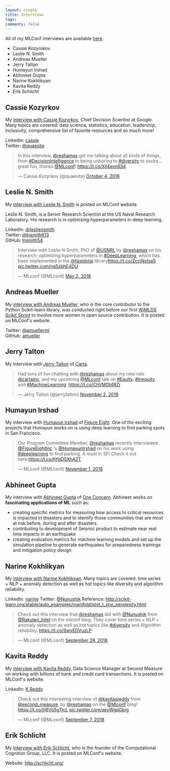 ```yaml
---
layout: single
title: Interviews
tags: 
comments: false
---
```


All of my MLConf interviews are available [here](https://mlconf.com/blog/author/reshama-shaikh/).   
- Cassie Kozyrokov
- Leslie N. Smith
- Andreas Mueller
- Jerry Talton
- Humayun Irshad
- Abhineet Gupta
- Narine Kokhlikyan
- Kavita Reddy
- Erik Schlicht

## Cassie Kozyrkov
My [interview with Cassie Kozyrkov](https://mlconf.com/blog/interview-with-cassie-kozyrkov-chief-decision-scientist-at-google-by-reshama-shaikh-program-committee-member/), Chief Decision Scientist at Google.  Many topics are covered:  data science, statistics, education, leadership, inclusivity, comprehensive list of favorite resources and so much more!

LinkedIn: [cassie](https://www.linkedin.com/in/cassie-kozyrkov-9531919/)  
Twitter: [@quaesita](https://twitter.com/quaesita)

<p>
<blockquote class="twitter-tweet" data-lang="en"><p lang="en" dir="ltr">In this interview, <a href="https://twitter.com/reshamas?ref_src=twsrc%5Etfw">@reshamas</a> got me talking about all kinds of things, from <a href="https://twitter.com/hashtag/DecisionIntelligence?src=hash&amp;ref_src=twsrc%5Etfw">#DecisionIntelligence</a> to being unboring to <a href="https://twitter.com/hashtag/diversity?src=hash&amp;ref_src=twsrc%5Etfw">#diversity</a> to socks... great fun, thanks <a href="https://twitter.com/MLconf?ref_src=twsrc%5Etfw">@MLconf</a>! <a href="https://t.co/Xjl4evn6S4">https://t.co/Xjl4evn6S4</a></p>&mdash; Cassie Kozyrkov (@quaesita) <a href="https://twitter.com/quaesita/status/1047905972407214080?ref_src=twsrc%5Etfw">October 4, 2018</a></blockquote>
<script async src="https://platform.twitter.com/widgets.js" charset="utf-8"></script>
</p>

## Leslie N. Smith
My [interview with Leslie N. Smith](https://mlconf.com/blog/interview-with-leslie-n-smith-phd-senior-research-scientist-at-the-us-naval-research-laboratory-by-reshama-shaikh-program-committee-member/) is posted on MLConf website.

Leslie N. Smith, is a Senior Research Scientist at the US Naval Research Laboratory.  His research is in optimizing hyperparameters in deep learning.  

LinkedIn:  [drlesliensmith](https://www.linkedin.com/in/drlesliensmith/)  
Twitter:  [@lnsmith613](https://twitter.com/lnsmith613)  
GitHub:  [lnsmith54](https://github.com/lnsmith54)

<p>
  <blockquote class="twitter-tweet" data-lang="en"><p lang="en" dir="ltr">Interview with Leslie N Smith, PhD of <a href="https://twitter.com/USNRL?ref_src=twsrc%5Etfw">@USNRL</a> by <a href="https://twitter.com/reshamas?ref_src=twsrc%5Etfw">@reshamas</a> on his research:  optimizing hyperparameters in <a href="https://twitter.com/hashtag/DeepLearning?src=hash&amp;ref_src=twsrc%5Etfw">#DeepLearning</a>, which has been implemented in the <a href="https://twitter.com/fastdotai?ref_src=twsrc%5Etfw">@fastdotai</a> library<a href="https://t.co/ZccjNxIsaS">https://t.co/ZccjNxIsaS</a> <a href="https://t.co/na5zbhE4DU">pic.twitter.com/na5zbhE4DU</a></p>&mdash; MLconf (@MLconf) <a href="https://twitter.com/MLconf/status/991697521029201920?ref_src=twsrc%5Etfw">May 2, 2018</a></blockquote>
<script async src="https://platform.twitter.com/widgets.js" charset="utf-8"></script>
</p>

## Andreas Mueller
My [interview with Andreas Mueller](https://mlconf.com/blog/interview-andreas-muller-lecturer-columbia-university-core-contributor-scikit-learn-reshama-shaikh/), who is the core contributor to the Python Scikit-learn library, was conducted right before our first [WiMLDS Scikit Sprint](https://github.com/WiMLDS/scikit-sprint) to involve more women in open source contribution.  It is posted on MLConf's website.  

Twitter:  [@amuellerml](https://twitter.com/amuellerml)  
GitHub:  [amueller](https://github.com/amueller)



## Jerry Talton
My interview with [Jerry Talton](https://mlconf.com/blog/interview-with-jerry-talton-director-of-data-machine-learning-carta/) of [Carta](https://carta.com).   

<p>
<blockquote class="twitter-tweet" data-lang="en"><p lang="en" dir="ltr">Had tons of fun chatting with <a href="https://twitter.com/reshamas?ref_src=twsrc%5Etfw">@reshamas</a> about my new role <a href="https://twitter.com/cartainc?ref_src=twsrc%5Etfw">@cartainc</a>, and my upcoming <a href="https://twitter.com/MLconf?ref_src=twsrc%5Etfw">@MLconf</a> talk on <a href="https://twitter.com/hashtag/Equity?src=hash&amp;ref_src=twsrc%5Etfw">#Equity</a>, <a href="https://twitter.com/hashtag/Inequity?src=hash&amp;ref_src=twsrc%5Etfw">#Inequity</a>, and <a href="https://twitter.com/hashtag/MachineLearning?src=hash&amp;ref_src=twsrc%5Etfw">#MachineLearning</a>. <a href="https://t.co/ChVMOt4RZj">https://t.co/ChVMOt4RZj</a></p>&mdash; Jerry Talton (@jerrytalton) <a href="https://twitter.com/jerrytalton/status/1058468369337405440?ref_src=twsrc%5Etfw">November 2, 2018</a></blockquote>
<script async src="https://platform.twitter.com/widgets.js" charset="utf-8"></script>
</p>

## Humayun Irshad
My interview with [Humayun Irshad](https://mlconf.com/blog/interview-with-humayun-irshad-leveraging-street-view-imagery-and-deep-learning-models-to-build-parking-augmented-maps/) of [Figure Eight](https://www.figure-eight.com).  One of the exciting projects that Humayun works on is using deep learning to find parking spots in San Francisco.

<p>
  <blockquote class="twitter-tweet" data-lang="en"><p lang="en" dir="ltr">Our Program Committee Member, <a href="https://twitter.com/reshamas?ref_src=twsrc%5Etfw">@reshamas</a> recently interviewed <a href="https://twitter.com/FigureEightInc?ref_src=twsrc%5Etfw">@FigureEightInc</a> &#39;s <a href="https://twitter.com/HumayunIrshad?ref_src=twsrc%5Etfw">@HumayunIrshad</a> on his work using <a href="https://twitter.com/hashtag/deeplearning?src=hash&amp;ref_src=twsrc%5Etfw">#deeplearning</a> to find parking. A must in SF! Check it out here:<a href="https://t.co/hYqDSXhA2T">https://t.co/hYqDSXhA2T</a></p>&mdash; MLconf (@MLconf) <a href="https://twitter.com/MLconf/status/1058092046727045120?ref_src=twsrc%5Etfw">November 1, 2018</a></blockquote>
<script async src="https://platform.twitter.com/widgets.js" charset="utf-8"></script>
</p>

## Abhineet Gupta
My interview with [Abhineet Gupta](https://mlconf.com/blog/interview-with-abhineet-gupta-resilience-engineering-lead-at-one-concern-by-reshama-shaikh-program-committee-member/) of [One Concern](https://www.oneconcern.com).  Abhineet works on **fascinating applications of ML** such as:
- creating specific metrics for measuring how access to critical resources is impacted in disasters and to identify those communities that are most at risk before, during and after disasters.
- contributing to development of Seismic product to estimate near real time impacts in an earthquake
- creating evaluation metrics for machine learning models and set up the simulation pipeline to generate earthquakes for preparedness trainings and mitigation policy design




## Narine Kokhlikyan
My [interview with Narine Kokhlikyan](https://mlconf.com/blog/interview-with-narine-kokhlikyan-machine-learning-engineer-at-slice-technologies-inc-by-reshama-shaikh-program-committee-member/).  Many topics are covered:  time series + NLP + anomaly detection as well as hot topics like diversity and algorithm reliability.

LinkedIn: [narine](https://www.linkedin.com/in/narine-kokhlikyan-88916721/)
Twitter: [@Nunushik](https://twitter.com/Nunushik)
Reference: http://scikit-learn.org/stable/auto_examples/manifold/plot_t_sne_perplexity.html

<p>
<blockquote class="twitter-tweet" data-lang="en"><p lang="en" dir="ltr">Check out this interview that <a href="https://twitter.com/reshamas?ref_src=twsrc%5Etfw">@reshamas</a> did with <a href="https://twitter.com/Nunushik?ref_src=twsrc%5Etfw">@Nunushik</a> from <a href="https://twitter.com/Rakuten_Intel?ref_src=twsrc%5Etfw">@Rakuten_Intel</a> on the mlconf blog. They cover time series + NLP + anomaly detection as well as hot topics like <a href="https://twitter.com/hashtag/diversity?src=hash&amp;ref_src=twsrc%5Etfw">#diversity</a> and Algorithm reliability. <a href="https://t.co/SwvEDVuzLP">https://t.co/SwvEDVuzLP</a></p>&mdash; MLconf (@MLconf) <a href="https://twitter.com/MLconf/status/1045044245789212673?ref_src=twsrc%5Etfw">September 26, 2018</a></blockquote>
<script async src="https://platform.twitter.com/widgets.js" charset="utf-8"></script>
</p>


## Kavita Reddy
My [interview with Kavita Reddy](https://mlconf.com/blog/interview-with-kavita-reddy-data-science-manager-at-second-measure-by-reshama-shaikh-program-committee-member/), Data Science Manager at Second Measure on working with billions of bank and credit card transactions.  It is posted on MLConf's website. 

LinkedIn:  [K Reddy](https://www.linkedin.com/in/kavita-reddy-725b3827/)

<p>
  <blockquote class="twitter-tweet" data-lang="en"><p lang="en" dir="ltr">Check out this interesting interview of <a href="https://twitter.com/kavitasreddy?ref_src=twsrc%5Etfw">@kavitasreddy</a> from <a href="https://twitter.com/second_measure?ref_src=twsrc%5Etfw">@second_measure</a>, by <a href="https://twitter.com/reshamas?ref_src=twsrc%5Etfw">@reshamas</a> on the <a href="https://twitter.com/MLconf?ref_src=twsrc%5Etfw">@Mlconf</a> blog! <a href="https://t.co/H6Vo5gTjcL">https://t.co/H6Vo5gTjcL</a> <a href="https://t.co/xevWgqGkrg">pic.twitter.com/xevWgqGkrg</a></p>&mdash; MLconf (@MLconf) <a href="https://twitter.com/MLconf/status/1038163162879545344?ref_src=twsrc%5Etfw">September 7, 2018</a></blockquote>
<script async src="https://platform.twitter.com/widgets.js" charset="utf-8"></script>
</p>



## Erik Schlicht
My [interview with Erik Schlicht](https://mlconf.com/blog/interview-erik-schlicht-founder-computational-cognition-group-c2-g-llc-reshama-shaikh/), who is the founder of the Computational Cognition Group, LLC.   It is posted on MLConf's website. 

Website:  http://schlicht.org/
  
